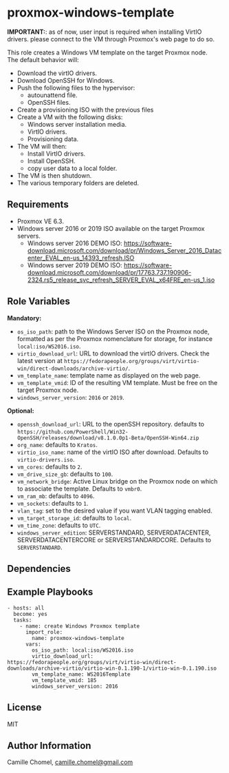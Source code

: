 proxmox-windows-template
=========

**IMPORTANT:**: as of now, user input is required when installing VirtIO drivers. please connect to the VM through Proxmox's web page to do so.

This role creates a Windows VM template on the target Proxmox node.  
The default behavior will:

- Download the virtIO drivers.
- Download OpenSSH for Windows.
- Push the following files to the hypervisor:
  - autounattend file.
  - OpenSSH files.
- Create a provisioning ISO with the previous files
- Create a VM with the following disks:
  - Windows server installation media.
  - VirtIO drivers.
  - Provisioning data.
- The VM will then:
  - Install VirtIO drivers.
  - Install OpenSSH.
  - copy user data to a local folder.
- The VM is then shutdown.
- The various temporary folders are deleted.

Requirements
------------

- Proxmox VE 6.3.
- Windows server 2016 or 2019 ISO available on the target Proxmox servers.
  - Windows server 2016 DEMO ISO: https://software-download.microsoft.com/download/pr/Windows_Server_2016_Datacenter_EVAL_en-us_14393_refresh.ISO
  - Windows server 2019 DEMO ISO: https://software-download.microsoft.com/download/pr/17763.737.190906-2324.rs5_release_svc_refresh_SERVER_EVAL_x64FRE_en-us_1.iso

Role Variables
--------------

**Mandatory:**

- `os_iso_path`: path to the Windows Server ISO on the Proxmox node, formatted as per the Proxmox nomenclature for storage, for instance `local:iso/WS2016.iso`.
- `virtio_download_url`: URL to download the virtIO drivers. Check the latest version at  `https://fedorapeople.org/groups/virt/virtio-win/direct-downloads/archive-virtio/`.
- `vm_template_name`: template name as displayed on the web page.
- `vm_template_vmid`: ID of the resulting VM template. Must be free on the target Proxmox node.
- `windows_server_version`: `2016` or `2019`.

**Optional:**

- `openssh_download_url`: URL to the openSSH repository. defaults to `https://github.com/PowerShell/Win32-OpenSSH/releases/download/v8.1.0.0p1-Beta/OpenSSH-Win64.zip`
- `org_name`: defaults to `Kratos`.
- `virtio_iso_name`: name of the virtIO ISO after download. Defaults to `virtio-drivers.iso`.
- `vm_cores`: defaults to `2`.
- `vm_drive_size_gb`: defaults to `100`.
- `vm_network_bridge`: Active Linux bridge on the Proxmox node on which to associate the template. Defaults to `vmbr0`.
- `vm_ram_mb`: defaults to `4096`.
- `vm_sockets`: defaults to `1`.
- `vlan_tag`: set to the desired value if you want VLAN tagging enabled.
- `vm_target_storage_id`: defaults to `local`.
- `vm_time_zone`: defaults to `UTC`.
- `windows_server_edition`: SERVERSTANDARD, SERVERDATACENTER, SERVERDATACENTERCORE or SERVERSTANDARDCORE. Defaults to `SERVERSTANDARD`.

Dependencies
------------


Example Playbooks
----------------

```
- hosts: all
  become: yes
  tasks:
    - name: create Windows Proxmox template
      import_role:
        name: proxmox-windows-template
      vars:
        os_iso_path: local:iso/WS2016.iso
        virtio_download_url: https://fedorapeople.org/groups/virt/virtio-win/direct-downloads/archive-virtio/virtio-win-0.1.190-1/virtio-win-0.1.190.iso
        vm_template_name: WS2016Template
        vm_template_vmid: 185
        windows_server_version: 2016
```


License
-------

MIT

Author Information
------------------

Camille Chomel, camille.chomel@gmail.com
